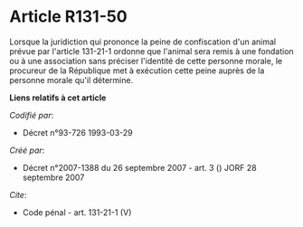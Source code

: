 # Article R131-50

Lorsque la juridiction qui prononce la peine de confiscation d'un animal prévue par l'article 131-21-1 ordonne que l'animal
sera remis à une fondation ou à une association sans préciser l'identité de cette personne morale, le procureur de la
République met à exécution cette peine auprès de la personne morale qu'il détermine.

**Liens relatifs à cet article**

_Codifié par_:

  - Décret n°93-726 1993-03-29

_Créé par_:

  - Décret n°2007-1388 du 26 septembre 2007 - art. 3 () JORF 28 septembre 2007

_Cite_:

  - Code pénal - art. 131-21-1 (V)
